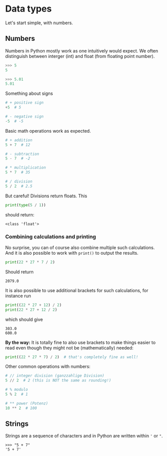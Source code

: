 # Data types

Let's start simple, with numbers.
## Numbers

Numbers in Python mostly work as one intuitively would expect.
We often distinguish between interger (int) and float (from floating point number).
```py
>>> 5
5

>>> 5.01
5.01
```

Something about signs
```python
# + positive sign
+5  # 5

# - negative sign
-5  # -5
```

Basic math operations work as expected.
```python
# + addition
5 + 7  # 12

# - subtraction
5 - 7  # -2

# * multiplication
5 * 7  # 35

# / division
5 / 2  # 2.5
```

But careful! Divisions return floats.
This
```python
print(type(5 / 1))
```
should return:
<!--pytest-codeblocks:expected-output-->
```
<class 'float'>
```

### Combining calculations and printing

No surprise, you can of course also combine multiple such calculations.
And it is also possible to work with `print()` to output the results.
```python
print(22 * 27 * 7 / 2)
```
Should return
<!--pytest-codeblocks:expected-output-->
```
2079.0
```

It is also possible to use additional brackets for such calculations, for instance run
```python
print((22 * 27 + 12) / 2)
print(22 * 27 + 12 / 2)
```
which should give
<!--pytest-codeblocks:expected-output-->
```
303.0
600.0
```
**By the way:** It is totally fine to also use brackets to make things easier to read even though they might not be (mathematically) needed:
```python
print((22 * 27 * 7) / 2)  # that's completely fine as well!
```


Other common operations with numbers:
```python
# // integer division (ganzzahlige Division)
5 // 2  # 2 (this is NOT the same as rounding!)

# % modulo
5 % 2  # 1

# ** power (Potenz)
10 ** 2  # 100
```

## Strings

Strings are a sequence of characters and in Python are written within `'` or `"`.
```
>>> "5 + 7"
'5 + 7'
```
